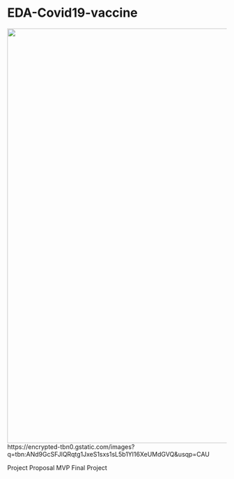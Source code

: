 # EDA-Covid19-vaccine
<img src="https://encrypted-tbn0.gstatic.com/images?q=tbn:ANd9GcSFJlQRqtg1JxeS1sxs1sL5b1Yl16XeUMdGVQ&usqp=CAU" width="950">
https://encrypted-tbn0.gstatic.com/images?q=tbn:ANd9GcSFJlQRqtg1JxeS1sxs1sL5b1Yl16XeUMdGVQ&usqp=CAU

Project Proposal
MVP
Final Project
